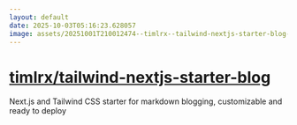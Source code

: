 ```yaml
---
layout: default
date: 2025-10-03T05:16:23.628057
image: assets/20251001T210012474--timlrx--tailwind-nextjs-starter-blog--20251001T211217959--cropped.png
---
```


# [timlrx/tailwind-nextjs-starter-blog](https://github.com/timlrx/tailwind-nextjs-starter-blog)

Next.js and Tailwind CSS starter for markdown blogging, customizable and ready to deploy
